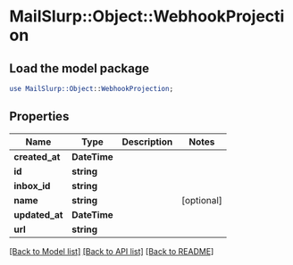 # MailSlurp::Object::WebhookProjection

## Load the model package
```perl
use MailSlurp::Object::WebhookProjection;
```

## Properties
Name | Type | Description | Notes
------------ | ------------- | ------------- | -------------
**created_at** | **DateTime** |  | 
**id** | **string** |  | 
**inbox_id** | **string** |  | 
**name** | **string** |  | [optional] 
**updated_at** | **DateTime** |  | 
**url** | **string** |  | 

[[Back to Model list]](../README.md#documentation-for-models) [[Back to API list]](../README.md#documentation-for-api-endpoints) [[Back to README]](../README.md)


